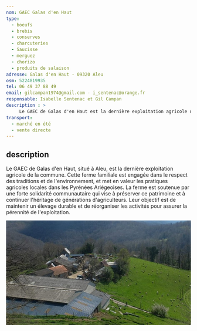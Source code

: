 ```yaml
---
nom: GAEC Galas d'en Haut
type: 
  - boeufs
  - brebis
  - conserves
  - charcuteries
  - Saucisse
  - merguez
  - chorizo
  - produits de salaison
adresse: Galas d'en Haut - 09320 Aleu
osm: 5224819935
tel: 06 49 37 88 49
email: gilcampan1974@gmail.com - i_sentenac@orange.fr
responsable: Isabelle Sentenac et Gil Campan
description : >
     Le GAEC de Galas d'en Haut est la dernière exploitation agricole d'Aleu. La ferme valorise les pratiques agricoles locales et bénéficie d'une forte solidarité communautaire.
transport:
  - marché en été
  - vente directe
---
```


## description

Le GAEC de Galas d'en Haut, situé à Aleu, est la dernière exploitation agricole de la commune. Cette ferme familiale est engagée dans le respect des traditions et de l'environnement, et met en valeur les pratiques agricoles locales dans les Pyrénées Ariégeoises. La ferme est soutenue par une forte solidarité communautaire qui vise à préserver ce patrimoine et à continuer l'héritage de générations d'agriculteurs. Leur objectif est de maintenir un élevage durable et de réorganiser les activités pour assurer la pérennité de l'exploitation.

![Gaec Galas-d'en-haut](./media/gaec-galas-d-en-haut.jpg)
